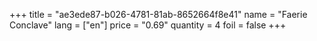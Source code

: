 +++
title = "ae3ede87-b026-4781-81ab-8652664f8e41"
name = "Faerie Conclave"
lang = ["en"]
price = "0.69"
quantity = 4
foil = false
+++
